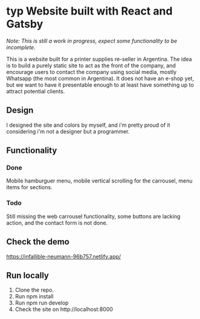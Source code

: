 # typ Website built with React and Gatsby

_Note: This is still a work in progress, expect some functionality to be incomplete._

This is a website built for a printer supplies re-seller in Argentina.
The idea is to build a purely static site to act as the front of the company, and encourage users to contact the company using social media, mostly Whatsapp (the most common in Argentina). It does not have an e-shop yet, but we want to have it presentable enough to at least have something up to attract potential clients.

## Design

I designed the site and colors by myself, and i'm pretty proud of it considering i'm not a designer but a programmer.

## Functionality

### Done

Mobile hamburguer menu, mobile vertical scrolling for the carrousel, menu items for sections.

### Todo

Still missing the web carrousel functionality, some buttons are lacking action, and the contact form is not done.

## Check the demo

https://infallible-neumann-96b757.netlify.app/

## Run locally

1. Clone the repo.
2. Run npm install
3. Run npm run develop
4. Check the site on http://localhost:8000
